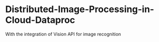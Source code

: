 # Distributed-Image-Processing-in-Cloud-Dataproc
With the integration of Vision API for image recognition
